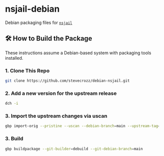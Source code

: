 # nsjail-debian

Debian packaging files for [`nsjail`](https://github.com/google/nsjail)

## 🛠 How to Build the Package

These instructions assume a Debian-based system with packaging tools installed.

### 1. Clone This Repo

```bash
git clone https://github.com/stevecrozz/debian-nsjail.git
```

### 2. Add a new version for the upstream release

```bash
dch -i
```

### 3. Import the upstream changes via uscan

```bash
gbp import-orig --pristine --uscan --debian-branch=main --upstream-tag='upstream/%(version)s' --upstream-branch=upstream
```

### 3. Build

```bash
gbp buildpackage --git-builder=debuild --git-debian-branch=main
```
